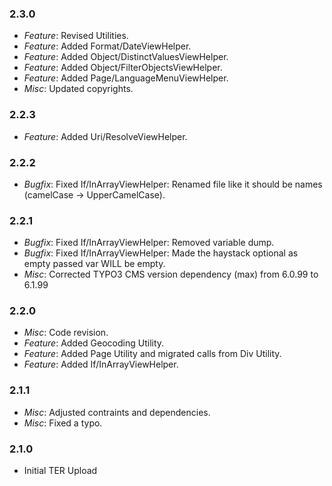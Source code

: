 ### 2.3.0

* _Feature_: Revised Utilities.
* _Feature_: Added Format/DateViewHelper.
* _Feature_: Added Object/DistinctValuesViewHelper.
* _Feature_: Added Object/FilterObjectsViewHelper.
* _Feature_: Added Page/LanguageMenuViewHelper.
* _Misc_: Updated copyrights.

### 2.2.3

* _Feature_: Added Uri/ResolveViewHelper.

### 2.2.2

* _Bugfix_: Fixed If/InArrayViewHelper: Renamed file like it should be names (camelCase -> UpperCamelCase).

### 2.2.1

* _Bugfix_: Fixed If/InArrayViewHelper: Removed variable dump.
* _Bugfix_: Fixed If/InArrayViewHelper: Made the haystack optional as empty passed var WILL be empty.
* _Misc_: Corrected TYPO3 CMS version dependency (max) from 6.0.99 to 6.1.99

### 2.2.0

* _Misc_: Code revision.
* _Feature_: Added Geocoding Utility.
* _Feature_: Added Page Utility and migrated calls from Div Utility.
* _Feature_: Added If/InArrayViewHelper.

### 2.1.1

* _Misc_: Adjusted contraints and dependencies.
* _Misc_: Fixed a typo.

### 2.1.0

* Initial TER Upload